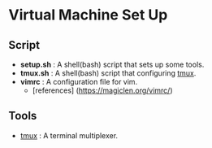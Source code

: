 # Virtual Machine Set Up

## Script
* **setup.sh** : A shell(bash) script that sets up some tools.
* **tmux.sh** : A shell(bash) script that configuring [tmux](https://github.com/tmux/tmux).
* **vimrc** : A configuration file for vim.
    * [references] (https://magiclen.org/vimrc/)

## Tools
* [tmux](https://github.com/tmux/tmux) : A terminal multiplexer.
